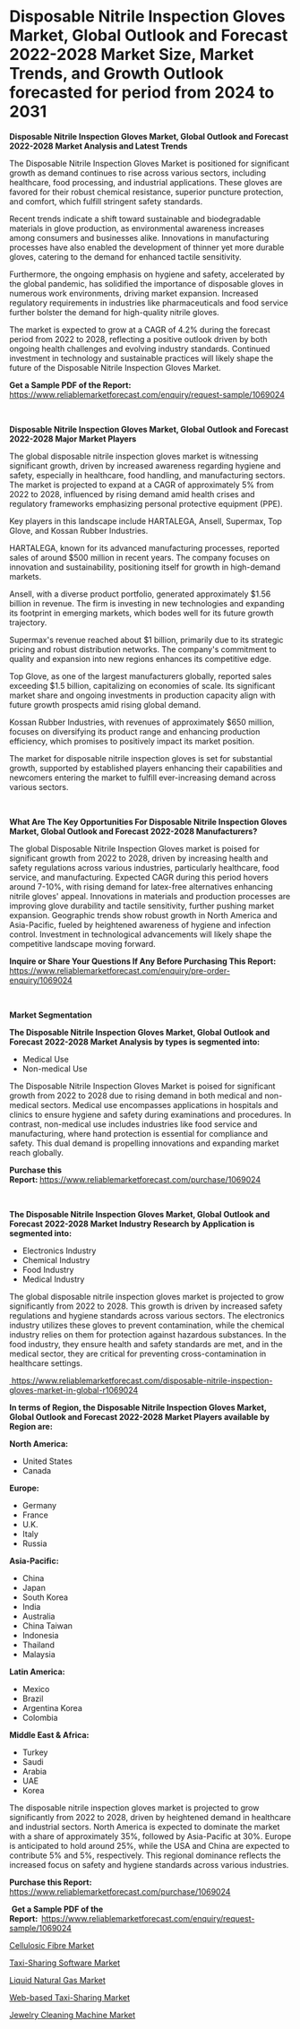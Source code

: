 <p><h1>Disposable Nitrile Inspection Gloves Market, Global Outlook and Forecast 2022-2028 Market Size, Market Trends, and Growth Outlook forecasted for period from 2024 to 2031</h1></p><p><strong>Disposable Nitrile Inspection Gloves Market, Global Outlook and Forecast 2022-2028 Market Analysis and Latest Trends</strong></p>
<p><p>The Disposable Nitrile Inspection Gloves Market is positioned for significant growth as demand continues to rise across various sectors, including healthcare, food processing, and industrial applications. These gloves are favored for their robust chemical resistance, superior puncture protection, and comfort, which fulfill stringent safety standards. </p><p>Recent trends indicate a shift toward sustainable and biodegradable materials in glove production, as environmental awareness increases among consumers and businesses alike. Innovations in manufacturing processes have also enabled the development of thinner yet more durable gloves, catering to the demand for enhanced tactile sensitivity.</p><p>Furthermore, the ongoing emphasis on hygiene and safety, accelerated by the global pandemic, has solidified the importance of disposable gloves in numerous work environments, driving market expansion. Increased regulatory requirements in industries like pharmaceuticals and food service further bolster the demand for high-quality nitrile gloves. </p><p>The market is expected to grow at a CAGR of 4.2% during the forecast period from 2022 to 2028, reflecting a positive outlook driven by both ongoing health challenges and evolving industry standards. Continued investment in technology and sustainable practices will likely shape the future of the Disposable Nitrile Inspection Gloves Market.</p></p>
<p><strong>Get a Sample PDF of the Report:&nbsp;</strong> <a href="https://www.reliablemarketforecast.com/enquiry/request-sample/1069024?utm_campaign=1080&utm_medium=2&utm_source=Github&utm_content=ia&utm_term=04122024&utm_id=disposable-nitrile-inspection-gloves-market-global-outlook-and-forecast-2022-2028">https://www.reliablemarketforecast.com/enquiry/request-sample/1069024</a></p>
<p>&nbsp;</p>
<p><strong>Disposable Nitrile Inspection Gloves Market, Global Outlook and Forecast 2022-2028 Major Market Players</strong></p>
<p><p>The global disposable nitrile inspection gloves market is witnessing significant growth, driven by increased awareness regarding hygiene and safety, especially in healthcare, food handling, and manufacturing sectors. The market is projected to expand at a CAGR of approximately 5% from 2022 to 2028, influenced by rising demand amid health crises and regulatory frameworks emphasizing personal protective equipment (PPE).</p><p>Key players in this landscape include HARTALEGA, Ansell, Supermax, Top Glove, and Kossan Rubber Industries. </p><p>HARTALEGA, known for its advanced manufacturing processes, reported sales of around $500 million in recent years. The company focuses on innovation and sustainability, positioning itself for growth in high-demand markets. </p><p>Ansell, with a diverse product portfolio, generated approximately $1.56 billion in revenue. The firm is investing in new technologies and expanding its footprint in emerging markets, which bodes well for its future growth trajectory.</p><p>Supermax's revenue reached about $1 billion, primarily due to its strategic pricing and robust distribution networks. The company's commitment to quality and expansion into new regions enhances its competitive edge.</p><p>Top Glove, as one of the largest manufacturers globally, reported sales exceeding $1.5 billion, capitalizing on economies of scale. Its significant market share and ongoing investments in production capacity align with future growth prospects amid rising global demand.</p><p>Kossan Rubber Industries, with revenues of approximately $650 million, focuses on diversifying its product range and enhancing production efficiency, which promises to positively impact its market position.</p><p>The market for disposable nitrile inspection gloves is set for substantial growth, supported by established players enhancing their capabilities and newcomers entering the market to fulfill ever-increasing demand across various sectors.</p></p>
<p>&nbsp;</p>
<p><strong>What Are The Key Opportunities For Disposable Nitrile Inspection Gloves Market, Global Outlook and Forecast 2022-2028 Manufacturers?</strong></p>
<p><p>The global Disposable Nitrile Inspection Gloves market is poised for significant growth from 2022 to 2028, driven by increasing health and safety regulations across various industries, particularly healthcare, food service, and manufacturing. Expected CAGR during this period hovers around 7-10%, with rising demand for latex-free alternatives enhancing nitrile gloves' appeal. Innovations in materials and production processes are improving glove durability and tactile sensitivity, further pushing market expansion. Geographic trends show robust growth in North America and Asia-Pacific, fueled by heightened awareness of hygiene and infection control. Investment in technological advancements will likely shape the competitive landscape moving forward.</p></p>
<p><strong>Inquire or Share Your Questions If Any Before Purchasing This Report:</strong> <a href="https://www.reliablemarketforecast.com/enquiry/pre-order-enquiry/1069024?utm_campaign=1080&utm_medium=2&utm_source=Github&utm_content=ia&utm_term=04122024&utm_id=disposable-nitrile-inspection-gloves-market-global-outlook-and-forecast-2022-2028">https://www.reliablemarketforecast.com/enquiry/pre-order-enquiry/1069024</a></p>
<p>&nbsp;</p>
<p><strong>Market Segmentation</strong></p>
<p><strong>The Disposable Nitrile Inspection Gloves Market, Global Outlook and Forecast 2022-2028 Market Analysis by types is segmented into:</strong></p>
<p><ul><li>Medical Use</li><li>Non-medical Use</li></ul></p>
<p><p>The Disposable Nitrile Inspection Gloves Market is poised for significant growth from 2022 to 2028 due to rising demand in both medical and non-medical sectors. Medical use encompasses applications in hospitals and clinics to ensure hygiene and safety during examinations and procedures. In contrast, non-medical use includes industries like food service and manufacturing, where hand protection is essential for compliance and safety. This dual demand is propelling innovations and expanding market reach globally.</p></p>
<p><strong>Purchase this Report:&nbsp;</strong><a href="https://www.reliablemarketforecast.com/purchase/1069024?utm_campaign=1080&utm_medium=2&utm_source=Github&utm_content=ia&utm_term=04122024&utm_id=disposable-nitrile-inspection-gloves-market-global-outlook-and-forecast-2022-2028">https://www.reliablemarketforecast.com/purchase/1069024</a></p>
<p>&nbsp;</p>
<p><strong>The Disposable Nitrile Inspection Gloves Market, Global Outlook and Forecast 2022-2028 Market Industry Research by Application is segmented into:</strong></p>
<p><ul><li>Electronics Industry</li><li>Chemical Industry</li><li>Food Industry</li><li>Medical Industry</li></ul></p>
<p><p>The global disposable nitrile inspection gloves market is projected to grow significantly from 2022 to 2028. This growth is driven by increased safety regulations and hygiene standards across various sectors. The electronics industry utilizes these gloves to prevent contamination, while the chemical industry relies on them for protection against hazardous substances. In the food industry, they ensure health and safety standards are met, and in the medical sector, they are critical for preventing cross-contamination in healthcare settings.</p></p>
<p><a href="https://www.reliablemarketforecast.com/disposable-nitrile-inspection-gloves-market-in-global-r1069024?utm_campaign=1080&utm_medium=2&utm_source=Github&utm_content=ia&utm_term=04122024&utm_id=disposable-nitrile-inspection-gloves-market-global-outlook-and-forecast-2022-2028">&nbsp;https://www.reliablemarketforecast.com/disposable-nitrile-inspection-gloves-market-in-global-r1069024</a></p>
<p><strong>In terms of Region, the Disposable Nitrile Inspection Gloves Market, Global Outlook and Forecast 2022-2028 Market Players available by Region are:</strong></p>
<p>
    <p> <strong> North America: </strong>
        <ul>
            <li>United States</li>
            <li>Canada</li>
        </ul>
        </p> 
    <p> <strong> Europe: </strong>
        <ul>
            <li>Germany</li>
            <li>France</li>
            <li>U.K.</li>
            <li>Italy</li>
            <li>Russia</li>
        </ul>
        </p> 
    <p> <strong> Asia-Pacific: </strong>
        <ul>
            <li>China</li>
            <li>Japan</li>
            <li>South Korea</li>
            <li>India</li>
            <li>Australia</li>
            <li>China Taiwan</li>
            <li>Indonesia</li>
            <li>Thailand</li>
            <li>Malaysia</li>
        </ul>
        </p> 
    <p> <strong> Latin America: </strong>
        <ul>
            <li>Mexico</li>
            <li>Brazil</li>
            <li>Argentina Korea</li>
            <li>Colombia</li>
        </ul>
        </p> 
    <p> <strong> Middle East & Africa: </strong>
        <ul>
            <li>Turkey</li>
            <li>Saudi</li>
            <li>Arabia</li>
            <li>UAE</li>
            <li>Korea</li>
        </ul>
    </p>
    </p>
<p><p>The disposable nitrile inspection gloves market is projected to grow significantly from 2022 to 2028, driven by heightened demand in healthcare and industrial sectors. North America is expected to dominate the market with a share of approximately 35%, followed by Asia-Pacific at 30%. Europe is anticipated to hold around 25%, while the USA and China are expected to contribute 5% and 5%, respectively. This regional dominance reflects the increased focus on safety and hygiene standards across various industries.</p></p>
<p><strong>Purchase this Report: </strong><a href="https://www.reliablemarketforecast.com/purchase/1069024?utm_campaign=1080&utm_medium=2&utm_source=Github&utm_content=ia&utm_term=04122024&utm_id=disposable-nitrile-inspection-gloves-market-global-outlook-and-forecast-2022-2028">https://www.reliablemarketforecast.com/purchase/1069024</a></p>
<p>&nbsp;<strong>Get a Sample PDF of the Report:&nbsp;&nbsp;</strong><a href="https://www.reliablemarketforecast.com/enquiry/request-sample/1069024?utm_campaign=1080&utm_medium=2&utm_source=Github&utm_content=ia&utm_term=04122024&utm_id=disposable-nitrile-inspection-gloves-market-global-outlook-and-forecast-2022-2028">https://www.reliablemarketforecast.com/enquiry/request-sample/1069024</a></p>
<p><strong></strong></p>
<p><p><a href="https://www.linkedin.com/pulse/digital-transformation-cellulosic-fibre-industry-market-opportunities-ebubf?utm_campaign=1080&utm_medium=2&utm_source=Github&utm_content=ia&utm_term=04122024&utm_id=disposable-nitrile-inspection-gloves-market-global-outlook-and-forecast-2022-2028">Cellulosic Fibre Market</a></p><p><a href="https://issuu.com/reportprime-2/docs/taxi-sharing-software-market-size-2030.pptx?utm_campaign=1080&utm_medium=2&utm_source=Github&utm_content=ia&utm_term=04122024&utm_id=disposable-nitrile-inspection-gloves-market-global-outlook-and-forecast-2022-2028">Taxi-Sharing Software Market</a></p><p><a href="https://www.linkedin.com/pulse/liquid-natural-gas-market-global-insights-sales-trends-ljktf?utm_campaign=1080&utm_medium=2&utm_source=Github&utm_content=ia&utm_term=04122024&utm_id=disposable-nitrile-inspection-gloves-market-global-outlook-and-forecast-2022-2028">Liquid Natural Gas Market</a></p><p><a href="https://issuu.com/reportprime-2/docs/web-based-taxi-sharing-market-size-2030.pptx?utm_campaign=1080&utm_medium=2&utm_source=Github&utm_content=ia&utm_term=04122024&utm_id=disposable-nitrile-inspection-gloves-market-global-outlook-and-forecast-2022-2028">Web-based Taxi-Sharing Market</a></p><p><a href="https://www.linkedin.com/pulse/trends-jewelry-cleaning-machine-market-2024-2031-expected-kscpe?utm_campaign=1080&utm_medium=2&utm_source=Github&utm_content=ia&utm_term=04122024&utm_id=disposable-nitrile-inspection-gloves-market-global-outlook-and-forecast-2022-2028">Jewelry Cleaning Machine Market</a></p></p>